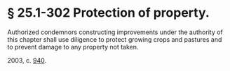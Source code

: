 # § 25.1-302 Protection of property.

<p>Authorized condemnors constructing improvements under the authority of this chapter shall use diligence to protect growing crops and pastures and to prevent damage to any property not taken.</p><p>2003, c. <a href='http://lis.virginia.gov/cgi-bin/legp604.exe?031+ful+CHAP0940'>940</a>.</p>